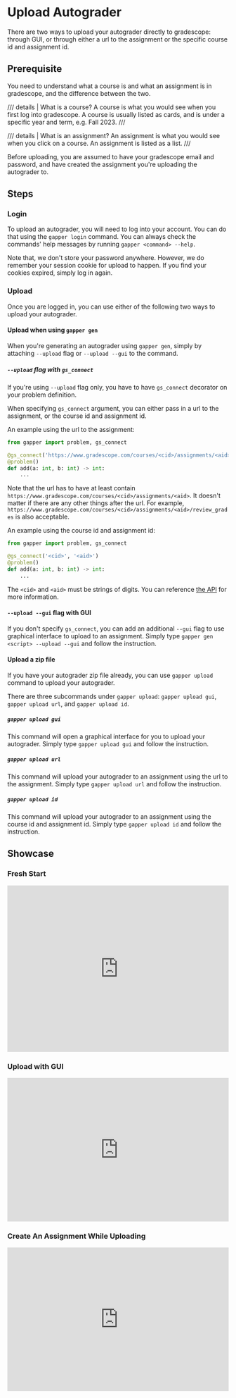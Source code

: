 # Upload Autograder

There are two ways to upload your autograder directly to gradescope: through GUI, or through either a url to the assignment or the specific course id and assignment id.

## Prerequisite
You need to understand what a course is and what an assignment is in gradescope, and the difference between the two.

/// details | What is a course?
A course is what you would see when you first log into gradescope. A course is usually listed as cards, and is under a specific year and term, e.g. Fall 2023. 
///

/// details | What is an assignment?
An assignment is what you would see when you click on a course. An assignment is listed as a list.
///

Before uploading, you are assumed to have your gradescope email and password, and have created the assignment you're uploading the autograder to. 


## Steps 

### Login 
To upload an autograder, you will need to log into your account. You can do that using the `gapper login` command. You can always check the commands' help messages by running `gapper <command> --help`.

Note that, we don't store your password anywhere. However, we do remember your session cookie for upload to happen. If you find your cookies expired, simply log in again.

### Upload
Once you are logged in, you can use either of the following two ways to upload your autograder. 

#### Upload when using `gapper gen`

When you're generating an autograder using `gapper gen`, simply by attaching `--upload` flag or `--upload --gui` to the command. 

##### `--upload` flag with `gs_connect`
If you're using `--upload` flag only, you have to have `gs_connect` decorator on your problem definition. 

When specifying `gs_connect` argument, you can either pass in a url to the assignment, or the course id and assignment id.

An example using the url to the assignment:
```python
from gapper import problem, gs_connect

@gs_connect('https://www.gradescope.com/courses/<cid>/assignments/<aid>')
@problem()
def add(a: int, b: int) -> int:
    ...
```

Note that the url has to have at least contain `https://www.gradescope.com/courses/<cid>/assignments/<aid>`. It doesn't matter if there are any other things after the url. For example, `https://www.gradescope.com/courses/<cid>/assignments/<aid>/review_grades` is also acceptable. 

An example using the course id and assignment id:
```python
from gapper import problem, gs_connect

@gs_connect('<cid>', '<aid>')
@problem()
def add(a: int, b: int) -> int:
    ...
```

The `<cid>` and `<aid>` must be strings of digits. You can reference [the API](../API/problem_extras.md) for more information. 

#### `--upload --gui` flag with GUI

If you don't specify `gs_connect`, you can add an additional `--gui` flag to use graphical interface to upload to an assignment. Simply type `gapper gen <script> --upload --gui` and follow the instruction. 

#### Upload a zip file

If you have your autograder zip file already, you can use `gapper upload` command to upload your autograder.

There are three subcommands under `gapper upload`: `gapper upload gui`, `gapper upload url`, and `gapper upload id`.

##### `gapper upload gui`

This command will open a graphical interface for you to upload your autograder. Simply type `gapper upload gui` and follow the instruction.

##### `gapper upload url`

This command will upload your autograder to an assignment using the url to the assignment. Simply type `gapper upload url` and follow the instruction.

##### `gapper upload id`

This command will upload your autograder to an assignment using the course id and assignment id. Simply type `gapper upload id` and follow the instruction.

## Showcase 

### Fresh Start 

<div style="padding:75% 0 0 0;position:relative;"><iframe src="https://player.vimeo.com/video/884058503?badge=0&amp;autopause=0&amp;quality_selector=1&amp;player_id=0&amp;app_id=58479" frameborder="0" allow="autoplay; fullscreen; picture-in-picture" style="position:absolute;top:0;left:0;width:100%;height:100%;" title="all"></iframe></div><script src="https://player.vimeo.com/api/player.js"></script>

### Upload with GUI

<div style="padding:64.64% 0 0 0;position:relative;"><iframe src="https://player.vimeo.com/video/884058767?badge=0&amp;autopause=0&amp;quality_selector=1&amp;player_id=0&amp;app_id=58479" frameborder="0" allow="autoplay; fullscreen; picture-in-picture" style="position:absolute;top:0;left:0;width:100%;height:100%;" title="gui"></iframe></div><script src="https://player.vimeo.com/api/player.js"></script>

### Create An Assignment While Uploading

<div style="padding:64.64% 0 0 0;position:relative;"><iframe src="https://player.vimeo.com/video/884058863?badge=0&amp;autopause=0&amp;quality_selector=1&amp;player_id=0&amp;app_id=58479" frameborder="0" allow="autoplay; fullscreen; picture-in-picture" style="position:absolute;top:0;left:0;width:100%;height:100%;" title="create_with_gui"></iframe></div><script src="https://player.vimeo.com/api/player.js"></script>